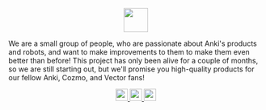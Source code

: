 <p align="center">
<img height="48px" src="https://razuproject.github.io/assets/logo.svg">
</p>


We are a small group of people, who are passionate about Anki's products and robots, and want to make improvements to them to make them even better than before!
This project has only been alive for a couple of months, so we are still starting out, but we'll promise you high-quality products for our fellow Anki, Cozmo, and Vector fans! 


<p align="center">
<a href="https://discord.gg/qdfhM3jjrt" target="_blank">
  <img height="24px" src="https://razuproject.github.io/assets/discord.svg">
</a>
<a href="https://reddit.com/r/TheRazuProject" target="_blank">
  <img height="24px" src="https://razuproject.github.io/assets/reddit.svg">
</a>
<a href="https://youtube.com/@RazuProject" target="_blank">
  <img height="24px" src="https://razuproject.github.io/assets/youtube.svg">
</a>
</p>
